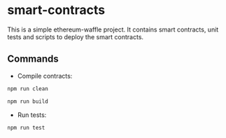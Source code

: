 # smart-contracts

This is a simple ethereum-waffle project. It contains smart contracts, unit tests and scripts to deploy the smart contracts.

## Commands
- Compile contracts:
```bash
npm run clean
```
```bash
npm run build
```
- Run tests:
```bash
npm run test
```